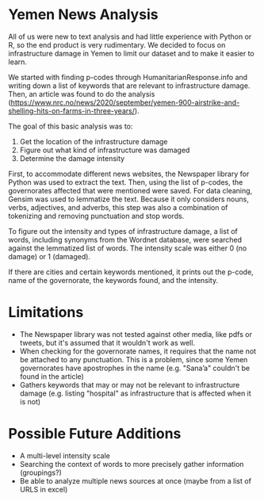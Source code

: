 # Yemen News Analysis

All of us were new to text analysis and had little experience with Python or R, so the end product is very rudimentary. We decided to focus on infrastructure damage in Yemen to limit our dataset and to make it easier to learn.

We started with finding p-codes through HumanitarianResponse.info and writing down a list of keywords that are relevant to infrastructure damage. Then, an article was found to do the analysis (https://www.nrc.no/news/2020/september/yemen-900-airstrike-and-shelling-hits-on-farms-in-three-years/).

The goal of this basic analysis was to:
1. Get the location of the infrastructure damage
2. Figure out what kind of infrastructure was damaged
3. Determine the damage intensity

First, to accommodate different news websites, the Newspaper library for Python was used to extract the text. Then, using the list of p-codes, the governorates affected that were mentioned were saved. For data cleaning, Gensim was used to lemmatize the text. Because it only considers nouns, verbs, adjectives, and adverbs, this step was also a combination of tokenizing and removing punctuation and stop words.

To figure out the intensity and types of infrastructure damage, a list of words, including synonyms from the Wordnet database, were searched against the lemmatized list of words. The intensity scale was either 0 (no damage) or 1 (damaged).

If there are cities and certain keywords mentioned, it prints out the p-code, name of the governorate, the keywords found, and the intensity.

# Limitations
- The Newspaper library was not tested against other media, like pdfs or tweets, but it's assumed that it wouldn't work as well.
- When checking for the governorate names, it requires that the name not be attached to any punctuation. This is a problem, since some Yemen governorates have apostrophes in the name (e.g. "Sana’a" couldn't be found in the article)
- Gathers keywords that may or may not be relevant to infrastructure damage (e.g. listing "hospital" as infrastructure that is affected when it is not)

# Possible Future Additions
- A multi-level intensity scale
- Searching the context of words to more precisely gather information (groupings?)
- Be able to analyze multiple news sources at once (maybe from a list of URLS in excel)
